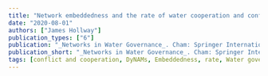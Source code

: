 ```yaml
---
title: "Network embeddedness and the rate of water cooperation and conflict"
date: "2020-08-01"
authors: ["James Hollway"]
publication_types: ["6"]
publication: "_Networks in Water Governance_. Cham: Springer International Publishing, pp. 87--113"
publication_short: "_Networks in Water Governance_. Cham: Springer International Publishing, pp. 87--113"
tags: [conflict and cooperation, DyNAMs, Embeddedness, rate, Water governance, recent]
---
```

